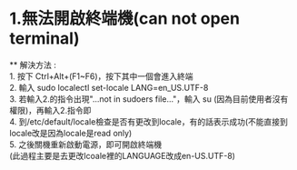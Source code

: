 # 1.無法開啟終端機(can not open terminal)
** 解決方法 :    
          1. 按下 Ctrl+Alt+(F1~F6)，按下其中一個會進入終端  
          2. 輸入 sudo localectl set-locale LANG=en_US.UTF-8  
          3. 若輸入2.的指令出現"...not in sudoers file..."，輸入 su (因為目前使用者沒有權限)，再輸入2.指令即  
          4. 到/etc/default/locale檢查是否有更改到locale，有的話表示成功(不能直接到locale改是因為locale是read only)  
          5. 之後關機重新啟動電源，即可開啟終端機  
          (此過程主要是去更改lcoale裡的LANGUAGE改成en-US.UTF-8)  
